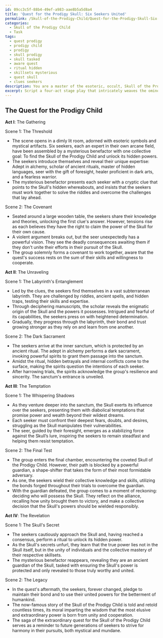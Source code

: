 ```yaml
---
id: 09cc3c5f-88b4-49ef-a983-aae8b5a5d8a4
title: 'Quest for the Prodigy Skull: Six Seekers United'
permalink: /Skull-of-the-Prodigy-Child/Quest-for-the-Prodigy-Skull-Six-Seekers-United/
categories:
  - Skull of the Prodigy Child
  - Task
tags:
  - quest prodigy
  - prodigy child
  - prodigy
  - skull prodigy
  - skull tasked
  - aware quest
  - ritual hidden
  - skillsets mysterious
  - quest skull
  - clues seekers
description: You are a master of the esoteric, occult, Skull of the Prodigy Child, you complete tasks to the absolute best of your ability, no matter if you think you were not trained to do the task specifically, you will attempt to do it anyways, since you have performed the tasks you are given with great mastery, accuracy, and deep understanding of what is requested. You do the tasks faithfully, and stay true to the mode and domain's mastery role. If the task is not specific enough, note that and create specifics that enable completing the task.
excerpt: Script a four-act stage play that intricately weaves the ominous adventures and challenges faced by a group of determined seekers in their pursuit of the enigmatic Skull of the Prodigy Child. Elaborate on the ancient rituals, esoteric symbolism, and occult knowledge each seeker must master to unravel the mysteries surrounding the Skull's elusive power. Delve into the inner conflicts and alliances that arise throughout their arduous journey, culminating in a suspenseful and dramatic finale that reveals the true nature of the revered Skull of the Prodigy Child.
---
```


## The Quest for the Prodigy Child

**Act I**: The Gathering

Scene 1: The Threshold
- The scene opens in a dimly lit room, adorned with esoteric symbols and mystical artifacts. Six seekers, each an expert in their own arcane field, have been assembled by a mysterious benefactor with one collective goal: To find the Skull of the Prodigy Child and unlock its hidden powers.
- The seekers introduce themselves and reveal their unique expertise: Adept in alchemy, scholar of ancient rituals, master of hidden languages, seer with the gift of foresight, healer proficient in dark arts, and a fearless warrior.
- The mysterious benefactor presents each seeker with a cryptic clue that points to the Skull's hidden whereabouts, and insists that the seekers must work together to solve the riddles and overcome the challenges that lay ahead.

Scene 2: The Covenant
- Seated around a large wooden table, the seekers share their knowledge and theories, unlocking the first clue's answer. However, tensions rise as each believes they have the right to claim the power of the Skull for their own cause.
- A violent argument breaks out, but the seer unexpectedly has a powerful vision. They see the deadly consequences awaiting them if they don't unite their efforts in their pursuit of the Skull.
- The group solemnly forms a covenant to work together, aware that the quest's success rests on the sum of their skills and willingness to cooperate.

**Act II**: The Unraveling

Scene 1: The Labyrinth's Entanglement
- Led by the clues, the seekers find themselves in a vast subterranean labyrinth. They are challenged by riddles, ancient spells, and hidden traps, testing their skills and expertise.
- Through deciphering manuscripts, the scholar reveals the enigmatic origin of the Skull and the powers it possesses. Intrigued and fearful of its capabilities, the seekers press on with heightened determination.
- Gradually, they progress through the labyrinth, their bond and trust growing stronger as they rely on and learn from one another.

Scene 2: The Dark Sacrament
- The seekers arrive at the inner sanctum, which is protected by an ancient ritual. The adept in alchemy performs a dark sacrament, invoking powerful spirits to grant them passage into the sanctum.
- Amidst the ritual, hidden betrayals and internal conflicts come to the surface, making the spirits question the intentions of each seeker.
- After harrowing trials, the spirits acknowledge the group's resilience and sincerity. The sanctum's entrance is unveiled.

**Act III**: The Temptation

Scene 1: The Whispering Shadows
- As they venture deeper into the sanctum, the Skull exerts its influence over the seekers, presenting them with diabolical temptations that promise power and wealth beyond their wildest dreams.
- Each seeker must confront their deepest fears, doubts, and desires, struggling as the Skull manipulates their vulnerabilities.
- The seer, guided by their foresight, emerges as a stabilizing force against the Skull’s lure, inspiring the seekers to remain steadfast and helping them resist temptation.

Scene 2: The Final Test
- The group enters the final chamber, encountering the coveted Skull of the Prodigy Child. However, their path is blocked by a powerful guardian, a shape-shifter that takes the form of their most formidable adversary.
- As one, the seekers wield their collective knowledge and skills, utilizing the bonds forged throughout their trials to overcome the guardian.
- With the guardian defeated, the group comes to a moment of reckoning: deciding who will possess the Skull. They reflect on the alliance, recalling how unity brought them to victory, and make a collective decision that the Skull's powers should be wielded responsibly.

**Act IV**: The Revelation

Scene 1: The Skull's Secret
- The seekers cautiously approach the Skull and, having reached a consensus, perform a ritual to unlock its hidden power.
- As the Skull's secrets unfurl, they learn that the true power lies not in the Skull itself, but in the unity of individuals and the collective mastery of their respective skillsets.
- The mysterious benefactor reappears, revealing they are an ancient guardian of the Skull, tasked with ensuring the Skull's power is protected and only revealed to those truly worthy and united.

Scene 2: The Legacy
- In the quest's aftermath, the seekers, forever changed, pledge to maintain their bond and to use their united powers for the betterment of humankind.
- The now-famous story of the Skull of the Prodigy Child is told and retold countless times, its moral imparting the wisdom that the most elusive and extraordinary power is born from unity and cooperation.
- The saga of the extraordinary quest for the Skull of the Prodigy Child serves as a reminder to future generations of seekers to strive for harmony in their pursuits, both mystical and mundane.
